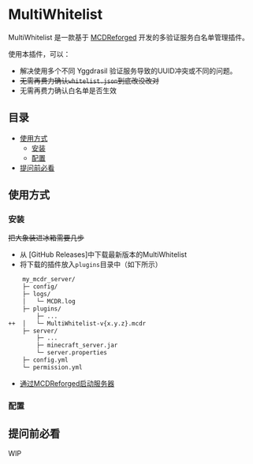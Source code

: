 # MultiWhitelist

MultiWhitelist 是一款基于 [MCDReforged](https://mcdreforged.com/) 开发的多验证服务白名单管理插件。

使用本插件，可以：

- 解决使用多个不同 Yggdrasil 验证服务导致的UUID冲突或不同的问题。
- ~~无需再费力确认`whitelist.json`到底改没改对~~
- 无需再费力确认白名单是否生效

## 目录

- [使用方式](#使用方式)
  - [安装](#安装)
  - [配置](#配置)
- [提问前必看](#提问前必看)

## 使用方式

### 安装

~~把大象装进冰箱需要几步~~

- 从 [GitHub Releases]中下载最新版本的MultiWhitelist
- 将下载的插件放入`plugins`目录中（如下所示）

```bash
    my_mcdr_server/
    ├─ config/
    ├─ logs/
    │   └─ MCDR.log
    ├─ plugins/
        ├─ ...
++  │   └─ MultiWhitelist-v{x.y.z}.mcdr
    ├─ server/
        ├─ ...
        ├─ minecraft_server.jar
        └─ server.properties
    ├─ config.yml
    └─ permission.yml
```

- [通过MCDReforged启动服务器](https://docs.mcdreforged.com/zh-cn/latest/quick_start/first_run.html#run)

### 配置



## 提问前必看

WIP
